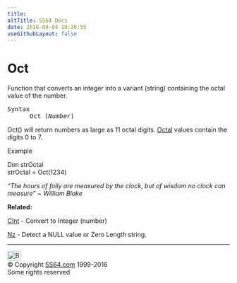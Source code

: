 ```yaml
---
title:
altTitle: SS64 Docs
date: 2016-09-04 19:26:55
useGithubLayout: false
---
```

<!-- #BeginLibraryItem "/Library/head_access.lbi" --><!-- #EndLibraryItem --><h1>Oct</h1>
<p> Function that converts an integer into  a variant (string) containing the octal value of the number. </p>
<pre>Syntax
      Oct (<i>Number</i>)</pre>
<p>Oct() will return numbers as large as 11 octal digits. <a href="http://en.wikipedia.org/wiki/Octal">Octal</a> values contain the digits 0 to 7.</p>
<p>Example</p>
<p class="code">Dim strOctal<br>
strOctal = Oct(1234)</p>
<p class="quote"><i>“The hours of folly are measured by the clock, but of wisdom no clock can measure” ~ William Blake</i></p>
<p><b>Related:</b></p>
<p><a href="cint.html">CInt</a> - Convert to Integer (number) <br>

<a href="nz.html">Nz</a> - Detect a NULL value or Zero Length string.</p><!-- #BeginLibraryItem "/Library/foot_access.lbi" --><p>
<!-- access -->

<hr>
<div id="bl" class="footer"><a href="oct.html#"><img src="../images/top.png" width="30" height="22" alt="Back to the Top"></a></div>
<div id="br" class="footer, tagline">© Copyright <a href="../index.html">SS64.com</a> 1999-2016<br>
Some rights reserved</div><!-- #EndLibraryItem -->

